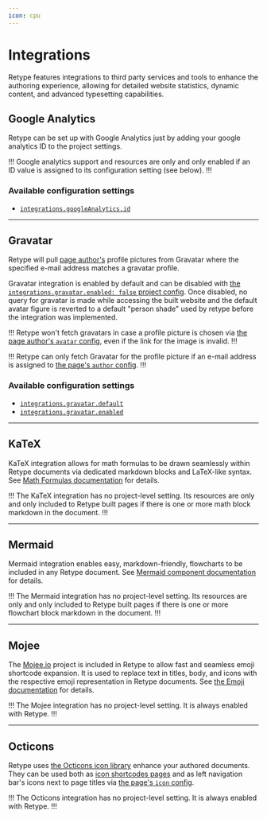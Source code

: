 ```yaml
---
icon: cpu
---
```


# Integrations

Retype features integrations to third party services and tools to enhance the authoring experience, allowing for detailed website statistics, dynamic content, and advanced typesetting capabilities.

## Google Analytics

Retype can be set up with Google Analytics just by adding your google analytics ID to the project settings.

!!!
Google analytics support and resources are only and only enabled if an ID value is assigned to its configuration setting (see below).
!!!

### Available configuration settings

- [`integrations.googleAnalytics.id`](../configuration/project.md#googleanalytics)

---

## Gravatar

Retype will pull [page author's](../configuration/page.md#author) profile pictures from Gravatar where the specified e-mail address matches a gravatar profile.

Gravatar integration is enabled by default and can be disabled with [the `integrations.gravatar.enabled: false` project config](../configuration/project.md#gravatarenabled). Once disabled, no query for gravatar is made while accessing the built website and the default avatar figure is reverted to a default "person shade" used by retype before the integration was implemented.

!!!
Retype won't fetch gravatars in case a profile picture is chosen via [the page author's `avatar` config](../configuration/page.md#author), even if the link for the image is invalid.
!!!

!!!
Retype can only fetch Gravatar for the profile picture if an e-mail address is assigned to [the page's `author` config](../configuration/page.md#author).
!!!

### Available configuration settings

- [`integrations.gravatar.default`](../configuration/project.md#gravatardefault)
- [`integrations.gravatar.enabled`](../configuration/project.md#gravatarenabled)

---

## KaTeX

KaTeX integration allows for math formulas to be drawn seamlessly within Retype documents via dedicated markdown blocks and LaTeX-like syntax. See [Math Formulas documentation](../components/math-formulas.md) for details.

!!!
The KaTeX integration has no project-level setting. Its resources are only and only included to Retype built pages if there is one or more math block markdown in the document.
!!!

---

## Mermaid

Mermaid integration enables easy, markdown-friendly, flowcharts to be included in any Retype document. See [Mermaid component documentation](../components/mermaid.md) for details.

!!!
The Mermaid integration has no project-level setting. Its resources are only and only included to Retype built pages if there is one or more flowchart block markdown in the document.
!!!

---

## Mojee

The [Mojee.io](https://mojee.io) project is included in Retype to allow fast and seamless emoji shortcode expansion. It is used to replace text in titles, body, and icons with the respective emoji representation in Retype documents. See [the Emoji documentation](../components/emoji.md) for details.

!!!
The Mojee integration has no project-level setting. It is always enabled with Retype.
!!!

---

## Octicons

Retype uses [the Octicons icon library](https://github.com/primer/octicons) enhance your authored documents. They can be used both as [icon shortcodes pages](../components/icon.md) and as left navigation bar's icons next to page titles via [the page's `icon` config](../configuration/page.md#icon).

!!!
The Octicons integration has no project-level setting. It is always enabled with Retype.
!!!